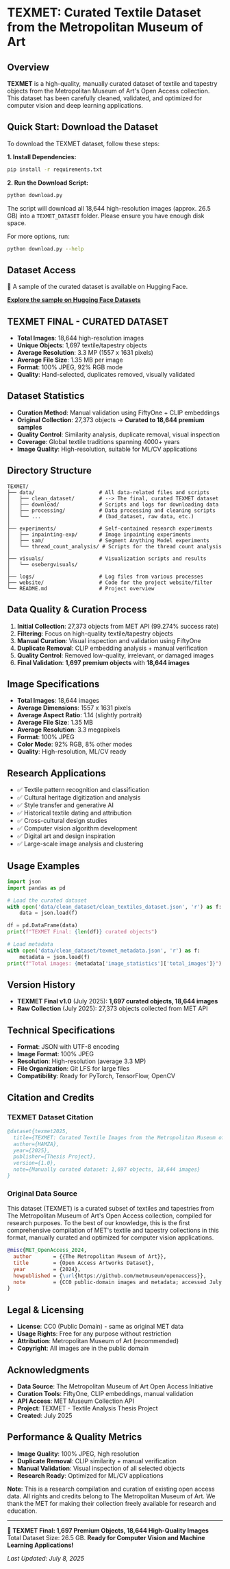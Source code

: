 # TEXMET: Curated Textile Dataset from the Metropolitan Museum of Art

## Overview
**TEXMET** is a high-quality, manually curated dataset of textile and tapestry objects from the Metropolitan Museum of Art's Open Access collection. This dataset has been carefully cleaned, validated, and optimized for computer vision and deep learning applications.

## Quick Start: Download the Dataset

To download the TEXMET dataset, follow these steps:

**1. Install Dependencies:**

```bash
pip install -r requirements.txt
```

**2. Run the Download Script:**

```bash
python download.py
```

The script will download all 18,644 high-resolution images (approx. 26.5 GB) into a `TEXMET_DATASET` folder. Please ensure you have enough disk space.

For more options, run:
```bash
python download.py --help
```

## Dataset Access
🤗 A sample of the curated dataset is available on Hugging Face.

**[Explore the sample on Hugging Face Datasets](https://huggingface.co/datasets/hzafar/TEXMET)**

## TEXMET FINAL - CURATED DATASET
- **Total Images**: 18,644 high-resolution images
- **Unique Objects**: 1,697 textile/tapestry objects  
- **Average Resolution**: 3.3 MP (1557 x 1631 pixels)
- **Average File Size**: 1.35 MB per image
- **Format**: 100% JPEG, 92% RGB mode
- **Quality**: Hand-selected, duplicates removed, visually validated

## Dataset Statistics
- **Curation Method**: Manual validation using FiftyOne + CLIP embeddings
- **Original Collection**: 27,373 objects → **Curated to 18,644 premium samples**
- **Quality Control**: Similarity analysis, duplicate removal, visual inspection
- **Coverage**: Global textile traditions spanning 4000+ years
- **Image Quality**: High-resolution, suitable for ML/CV applications

## Directory Structure
```
TEXMET/
├── data/                     # All data-related files and scripts
│   ├── clean_dataset/        # --> The final, curated TEXMET dataset
│   ├── download/             # Scripts and logs for downloading data
│   ├── processing/           # Data processing and cleaning scripts
│   └── ...                   # (bad_dataset, raw data, etc.)
│
├── experiments/              # Self-contained research experiments
│   ├── inpainting-exp/       # Image inpainting experiments
│   ├── sam/                  # Segment Anything Model experiments
│   └── thread_count_analysis/ # Scripts for the thread count analysis
│
├── visuals/                  # Visualization scripts and results
│   └── osebergvisuals/
│
├── logs/                     # Log files from various processes
├── website/                  # Code for the project website/filter
└── README.md                 # Project overview
```

## Data Quality & Curation Process
1. **Initial Collection**: 27,373 objects from MET API (99.274% success rate)
2. **Filtering**: Focus on high-quality textile/tapestry objects
3. **Manual Curation**: Visual inspection and validation using FiftyOne
4. **Duplicate Removal**: CLIP embedding analysis + manual verification
5. **Quality Control**: Removed low-quality, irrelevant, or damaged images
6. **Final Validation**: **1,697 premium objects** with **18,644 images**

## Image Specifications
- **Total Images**: 18,644 images
- **Average Dimensions**: 1557 x 1631 pixels
- **Average Aspect Ratio**: 1.14 (slightly portrait)
- **Average File Size**: 1.35 MB
- **Average Resolution**: 3.3 megapixels
- **Format**: 100% JPEG
- **Color Mode**: 92% RGB, 8% other modes
- **Quality**: High-resolution, ML/CV ready

## Research Applications
- ✅ Textile pattern recognition and classification
- ✅ Cultural heritage digitization and analysis
- ✅ Style transfer and generative AI
- ✅ Historical textile dating and attribution
- ✅ Cross-cultural design studies
- ✅ Computer vision algorithm development
- ✅ Digital art and design inspiration
- ✅ Large-scale image analysis and clustering

## Usage Examples
```python
import json
import pandas as pd

# Load the curated dataset
with open('data/clean_dataset/clean_textiles_dataset.json', 'r') as f:
    data = json.load(f)

df = pd.DataFrame(data)
print(f"TEXMET Final: {len(df)} curated objects")

# Load metadata
with open('data/clean_dataset/texmet_metadata.json', 'r') as f:
    metadata = json.load(f)
print(f"Total images: {metadata['image_statistics']['total_images']}")
```

## Version History
- **TEXMET Final v1.0** (July 2025): **1,697 curated objects, 18,644 images**
- **Raw Collection** (July 2025): 27,373 objects collected from MET API

## Technical Specifications
- **Format**: JSON with UTF-8 encoding
- **Image Format**: 100% JPEG
- **Resolution**: High-resolution (average 3.3 MP)
- **File Organization**: Git LFS for large files
- **Compatibility**: Ready for PyTorch, TensorFlow, OpenCV

## Citation and Credits

### TEXMET Dataset Citation
```bibtex
@dataset{texmet2025,
  title={TEXMET: Curated Textile Images from the Metropolitan Museum of Art},
  author={HAMZA},
  year={2025},
  publisher={Thesis Project},
  version={1.0},
  note={Manually curated dataset: 1,697 objects, 18,644 images}
}
```

### Original Data Source
This dataset (TEXMET) is a curated subset of textiles and tapestries from The Metropolitan Museum of Art's Open Access collection, compiled for research purposes. To the best of our knowledge, this is the first comprehensive compilation of MET's textile and tapestry collections in this format, manually curated and optimized for computer vision applications.

```bibtex
@misc{MET_OpenAccess_2024,
  author       = {{The Metropolitan Museum of Art}},
  title        = {Open Access Artworks Dataset},
  year         = {2024},
  howpublished = {\url{https://github.com/metmuseum/openaccess}},
  note         = {CC0 public-domain images and metadata; accessed July 2025},
}
```

## Legal & Licensing
- **License**: CC0 (Public Domain) - same as original MET data
- **Usage Rights**: Free for any purpose without restriction
- **Attribution**: Metropolitan Museum of Art (recommended)
- **Copyright**: All images are in the public domain

## Acknowledgments
- **Data Source**: The Metropolitan Museum of Art Open Access Initiative
- **Curation Tools**: FiftyOne, CLIP embeddings, manual validation
- **API Access**: MET Museum Collection API
- **Project**: TEXMET - Textile Analysis Thesis Project
- **Created**: July 2025

## Performance & Quality Metrics
- **Image Quality**: 100% JPEG, high resolution
- **Duplicate Removal**: CLIP similarity + manual verification
- **Manual Validation**: Visual inspection of all selected objects
- **Research Ready**: Optimized for ML/CV applications

**Note**: This is a research compilation and curation of existing open access data. All rights and credits belong to The Metropolitan Museum of Art. We thank the MET for making their collection freely available for research and education.

---
**🎯 TEXMET Final: 1,697 Premium Objects, 18,644 High-Quality Images**
Total Dataset Size: 26.5 GB.
**Ready for Computer Vision and Machine Learning Applications!**

*Last Updated: July 8, 2025*

